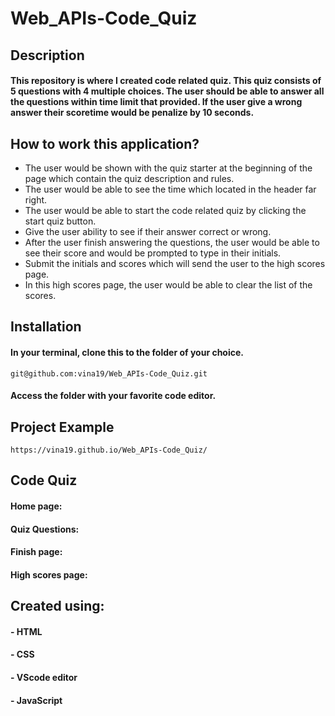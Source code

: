 # Web_APIs-Code_Quiz
## Description
#### This repository is where I created code related quiz. This quiz consists of 5 questions with 4 multiple choices. The user should be able to answer all the questions within time limit that provided. If the user give a wrong answer their scoretime would be penalize by 10 seconds.

## How to work this application?
* The user would be shown with the quiz starter at the beginning of the page which contain the quiz description and rules.
* The user would be able to see the time which located in the header far right.
* The user would be able to start the code related quiz by clicking the start quiz button.
* Give the user ability to see if their answer correct or wrong.
* After the user finish answering the questions, the user would be able to see their score and would be prompted to type in their initials.
* Submit the initials and scores which will send the user to the high scores page.
* In this high scores page, the user would be able to clear the list of the scores.

## Installation
#### In your terminal, clone this to the folder of your choice.

    git@github.com:vina19/Web_APIs-Code_Quiz.git

#### Access the folder with your favorite code editor.

## Project Example

    https://vina19.github.io/Web_APIs-Code_Quiz/

## Code Quiz
#### Home page:


#### Quiz Questions:


#### Finish page:


#### High scores page:

## Created using:
#### - HTML
#### - CSS
#### - VScode editor
#### - JavaScript